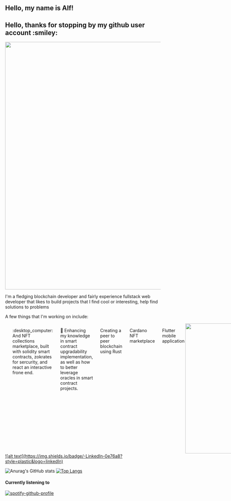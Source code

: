
<h2> Hello, my name is Alf!</h2>

<h2> Hello, thanks for stopping by my github user account :smiley: </h2>

  <img align=center width=800 src="https://github-profile-trophy.vercel.app/?username=FentonA&column=8&theme=dracula&no-frame=true&no-bd=true"/>
 
I'm a fledging blockchain developer and fairly experience fullstack web developer that likes to build projects that I find cool or interesting, help find solutions to problems

A few things that I'm working on include:

<div style=display:flex;>
  <ol>:desktop_computer: And NFT collections marketplace, built with solidity smart contracts, zokrates for sercurity, and react an interactive frone end. </ol>
  <ol>🌱 Enhancing my knowledge in smart contract upgradability implementation, as well as how to better leverage oracles in smart contract projects. </ol>
  <ol> Creating a peer to peer blockchain using Rust</ol>
  <ol> Cardano NFT marketplace</ol>
  <ol> Flutter mobile application</ol>


<img align="right" height="420" width="375" alt="" src="https://user-images.githubusercontent.com/46092106/180612639-4b8f036c-c123-41e8-9066-5c5e5bd42bb7.gif" />
 <h2> You can also find me here:</h2>
 
</div>
<a href='https://www.linkedin.com/in/alf-fenton-baab27110/'>![alt text](https://img.shields.io/badge/-LinkedIn-0e76a8?style=plastic&logo=linkedIn)</a>


![Anurag's GitHub stats](https://github-readme-stats.vercel.app/api?username=fentona&theme=dracula&hide=contribs) [![Top Langs](https://github-readme-stats.vercel.app/api/top-langs/?username=fentona&layout=compact&theme=dracula)](https://github.com/anuraghazra/github-readme-stats)

<h4> Currently listening to </h4>

[![spotify-github-profile](https://spotify-github-profile.vercel.app/api/view?uid=mrchips7&cover_image=true&theme=default&bar_color=469faf&bar_color_cover=true)](https://spotify-github-profile.vercel.app/api/view?uid=mrchips7&redirect=true)



